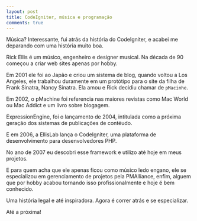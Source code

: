 ```yaml
---
layout: post
title: CodeIgniter, música e programação
comments: true
---
```


Música? Interessante, fui atrás da história do CodeIgniter, e acabei me deparando com uma história muito boa.

Rick Ellis é um músico, engenheiro e designer musical. Na década de 90 começou a criar web sites apenas por hobby.

Em 2001 ele foi ao Japão e criou um sistema de blog, quando voltou a Los Angeles, ele trabalhou duramente em um protótipo para o site da filha de Frank Sinatra, Nancy Sinatra. Ela amou e Rick decidiu chamar de `pMacinhe`.

Em 2002, o pMachine foi referencia nas maiores revistas como Mac World ou Mac Addict e um livro sobre blogagem.

ExpressionEngine, foi o lançamento de 2004, intitulada como a próxima geração dos sistemas de publicações de contéudo.

E em 2006, a EllisLab lança o CodeIgniter, uma plataforma de desenvolvimento para desenvolvedores PHP.

No ano de 2007 eu descobri esse framework e utilizo até hoje em meus projetos.

E para quem acha que ele apenas ficou como músico ledo engano, ele se especializou em gerenciamento de projetos pela PMAlliance, enfim, alguem que por hobby acabou tornando isso profissionalmente e hoje é bem conhecido.

Uma história legal e até inspiradora. Agora é correr atrás e se especializar.

Até a próxima!

